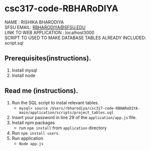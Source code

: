 # csc317-code-RBHARoDIYA

NAME : RISHIKA BHARODIYA <br/>
SFSU EMAIL: RBHARODIYA@SFSU.EDU <br/>
LINK TO WEB APPLICATION : localhost3000 <br/>
SCRIPT TO USED TO MAKE DATABASE TABLES ALREADY INCLUDED: script.sql <br/>


## Prerequisites(instructions).
1. Install mysql 
2. Install node

## Read me (instructions).
1. Run the SQL script to instal relevant tables. <br/>
    -  `mysql> source /Users/rbharodiya/csc317-code-RBHARoDIYA-main/application/scripts/project_tables.sql`
2. Insert your password in line 29 of the `application/app.js` file. <br/>
3. Install npm packages<br/>
    -  run `npm install` from `application` directory
4. Run `npm install users`. <br/>
5. Run application <br/>
    - `Node app.js`
